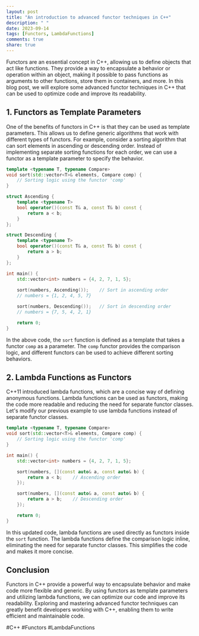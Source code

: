 ```yaml
---
layout: post
title: "An introduction to advanced functor techniques in C++"
description: " "
date: 2023-09-14
tags: [Functors, LambdaFunctions]
comments: true
share: true
---
```


Functors are an essential concept in C++, allowing us to define objects that act like functions. They provide a way to encapsulate a behavior or operation within an object, making it possible to pass functions as arguments to other functions, store them in containers, and more. In this blog post, we will explore some advanced functor techniques in C++ that can be used to optimize code and improve its readability.

## 1. Functors as Template Parameters

One of the benefits of functors in C++ is that they can be used as template parameters. This allows us to define generic algorithms that work with different types of functors. For example, consider a sorting algorithm that can sort elements in ascending or descending order. Instead of implementing separate sorting functions for each order, we can use a functor as a template parameter to specify the behavior.

```cpp
template <typename T, typename Compare>
void sort(std::vector<T>& elements, Compare comp) {
    // Sorting logic using the functor 'comp'
}

struct Ascending {
    template <typename T>
    bool operator()(const T& a, const T& b) const {
        return a < b;
    }
};

struct Descending {
    template <typename T>
    bool operator()(const T& a, const T& b) const {
        return a > b;
    }
};

int main() {
    std::vector<int> numbers = {4, 2, 7, 1, 5};
  
    sort(numbers, Ascending());    // Sort in ascending order
    // numbers = {1, 2, 4, 5, 7}

    sort(numbers, Descending());   // Sort in descending order
    // numbers = {7, 5, 4, 2, 1}

    return 0;
}
```

In the above code, the `sort` function is defined as a template that takes a functor `comp` as a parameter. The `comp` functor provides the comparison logic, and different functors can be used to achieve different sorting behaviors.

## 2. Lambda Functions as Functors

C++11 introduced lambda functions, which are a concise way of defining anonymous functions. Lambda functions can be used as functors, making the code more readable and reducing the need for separate functor classes. Let's modify our previous example to use lambda functions instead of separate functor classes.

```cpp
template <typename T, typename Compare>
void sort(std::vector<T>& elements, Compare comp) {
    // Sorting logic using the functor 'comp'
}

int main() {
    std::vector<int> numbers = {4, 2, 7, 1, 5};

    sort(numbers, [](const auto& a, const auto& b) {
        return a < b;    // Ascending order
    });

    sort(numbers, [](const auto& a, const auto& b) {
        return a > b;    // Descending order
    });

    return 0;
}
```

In this updated code, lambda functions are used directly as functors inside the `sort` function. The lambda functions define the comparison logic inline, eliminating the need for separate functor classes. This simplifies the code and makes it more concise.

## Conclusion

Functors in C++ provide a powerful way to encapsulate behavior and make code more flexible and generic. By using functors as template parameters and utilizing lambda functions, we can optimize our code and improve its readability. Exploring and mastering advanced functor techniques can greatly benefit developers working with C++, enabling them to write efficient and maintainable code.

#C++ #Functors #LambdaFunctions